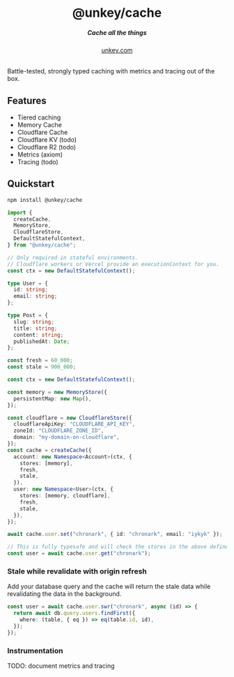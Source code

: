<div align="center">
    <h1 align="center">@unkey/cache</h1>
    <h5>Cache all the things</h5>
</div>

<div align="center">
  <a href="https://unkey.com">unkey.com</a>
</div>
<br/>

Battle-tested, strongly typed caching with metrics and tracing out of the box.

## Features

- Tiered caching
- Memory Cache
- Cloudflare Cache
- Cloudflare KV (todo)
- Cloudflare R2 (todo)
- Metrics (axiom)
- Tracing (todo)

## Quickstart

```bash
npm install @unkey/cache
```

```ts
import {
  createCache,
  MemoryStore,
  CloudflareStore,
  DefaultStatefulContext,
} from "@unkey/cache";

// Only required in stateful environments.
// Cloudflare workers or Vercel provide an executionContext for you.
const ctx = new DefaultStatefulContext();

type User = {
  id: string;
  email: string;
};

type Post = {
  slug: string;
  title: string;
  content: string;
  publishedAt: Date;
};

const fresh = 60_000;
const stale = 900_000;

const ctx = new DefaultStatefulContext();

const memory = new MemoryStore({
  persistentMap: new Map(),
});

const cloudflare = new CloudflareStore({
  cloudflareApiKey: "CLOUDFLARE_API_KEY",
  zoneId: "CLOUDFLARE_ZONE_ID",
  domain: "my-domain-on-cloudflare",
});
const cache = createCache({
  account: new Namespace<Account>(ctx, {
    stores: [memory],
    fresh,
    stale,
  }),
  user: new Namespace<User>(ctx, {
    stores: [memory, cloudflare],
    fresh,
    stale,
  }),
});

await cache.user.set("chronark", { id: "chronark", email: "iykyk" });

// This is fully typesafe and will check the stores in the above defined order.
const user = await cache.user.get("chronark");
```

### Stale while revalidate with origin refresh

Add your database query and the cache will return the stale data while revalidating the data in the background.

```ts
const user = await cache.user.swr("chronark", async (id) => {
  return await db.query.users.findFirst({
    where: (table, { eq }) => eq(table.id, id),
  });
});
```

### Instrumentation

TODO: document metrics and tracing
